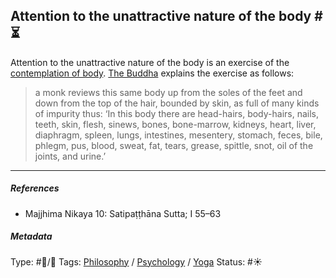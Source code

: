 ## Attention to the unattractive nature of the body  #⏳

Attention to the unattractive nature of the body is an exercise of the [contemplation of body](Contemplation%20of%20body.md). [The Buddha]() explains the exercise as follows: 

 > 
 > a monk reviews this same body up from the soles of the feet and down from the top of the hair, bounded by skin, as full of many kinds of impurity thus: ‘In this body there are head-hairs, body-hairs, nails, teeth, skin, flesh, sinews, bones, bone-marrow, kidneys, heart, liver, diaphragm, spleen, lungs, intestines, mesentery, stomach, feces, bile, phlegm, pus, blood, sweat, fat, tears, grease, spittle, snot, oil of the joints, and urine.’

---

##### References

* Majjhima Nikaya 10: Satipaṭṭhāna Sutta; I 55–63

##### Metadata

Type: #🔵/🔵 
Tags: [Philosophy](Philosophy.md) / [Psychology](Psychology.md) / [Yoga](Yoga.md)
Status: #☀️ 
